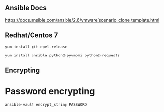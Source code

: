 ## Ansible Docs
https://docs.ansible.com/ansible/2.6/vmware/scenario_clone_template.html


## Redhat/Centos 7

`yum install git epel-release`

`yum install ansible python2-pyvmomi python2-requests`


## Encrypting

# Password encrypting
`ansible-vault encrypt_string PASSWORD`

